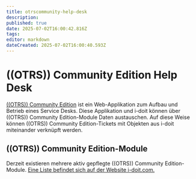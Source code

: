 ```yaml
---
title: otrscommunity-help-desk
description: 
published: true
date: 2025-07-02T16:00:42.816Z
tags: 
editor: markdown
dateCreated: 2025-07-02T16:00:40.593Z
---
```


# ((OTRS)) Community Edition Help Desk

[((OTRS)) Community Edition](https://otrscommunityedition.com/) ist ein Web-Applikation zum Aufbau und Betrieb eines Service Desks. Diese Applikation und i-doit können über ((OTRS)) Community Edition-Module Daten austauschen. Auf diese Weise können ((OTRS)) Community Edition-Tickets mit Objekten aus i-doit miteinander verknüpft werden.

## ((OTRS)) Community Edition-Module

Derzeit existieren mehrere aktiv gepflegte ((OTRS)) Community Edition-Module. [Eine Liste befindet sich auf der Website i-doit.com.](https://www.i-doit.com/i-doit/add-ons/)
